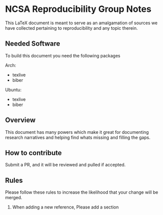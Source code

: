 # NCSA Reproducibility Group Notes

This LaTeX document is meant to serve as an amalgamation of sources we have collected pertaining to reproducibility and any topic therein.

## Needed Software

To build this document you need the following packages

Arch:
* texlive
* biber

Ubuntu:
* texlive
* biber

## Overview

This document has many powers which make it great for documenting research narratives and helping find whats missing and filling the gaps. 



## How to contribute

Submit a PR, and it will be reviewed and pulled if accepted.

## Rules

Please follow these rules to increase the likelihood that your change will be merged.

1. When adding a new reference, Please add a section
